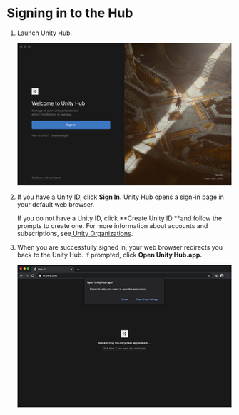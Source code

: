 # Signing in to the Hub

1. Launch Unity Hub.

   ![Installation](../images/InstallHub.png)

2. If you have a Unity ID, click **Sign In.** Unity Hub opens a sign-in page in your default web browser.

    If you do not have a Unity ID, click **Create Unity ID **and follow the prompts to create one. For more information about accounts and subscriptions, see[ Unity Organizations](https://docs.unity3d.com/Manual/OrgsUnityOrganizations.html).

3. When you are successfully signed in, your web browser redirects you back to the Unity Hub. If prompted, click **Open Unity Hub.app.**

   ![Installation](../images/InstallHub0.png)
